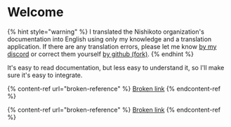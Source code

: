 # Welcome

{% hint style="warning" %}
I translated the Nishikoto organization's documentation into English using only my knowledge and a translation application. If there are any translation errors, please let me know [by my discord](https://discord.com/invite/rqcNfD2s2K) or correct them yourself [by github (fork)](https://github.com/orgNishikoto/docs/fork).
{% endhint %}

It's easy to read documentation, but less easy to understand it, so I'll make sure it's easy to integrate.

{% content-ref url="broken-reference" %}
[Broken link](broken-reference)
{% endcontent-ref %}

{% content-ref url="broken-reference" %}
[Broken link](broken-reference)
{% endcontent-ref %}
